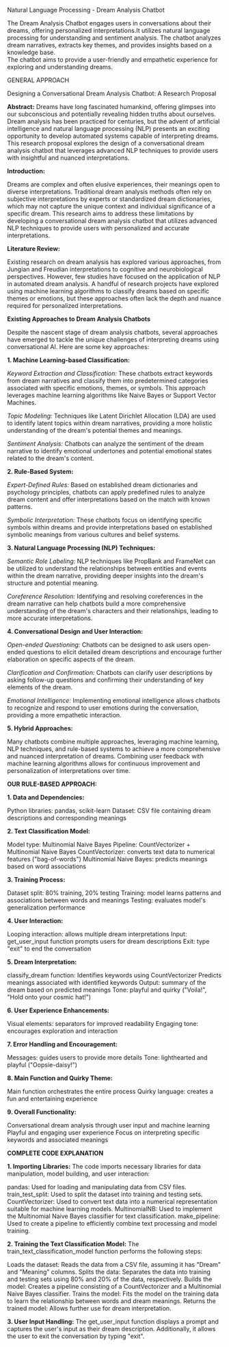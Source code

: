 Natural Language Processing - Dream Analysis Chatbot

The Dream Analysis Chatbot engages users in conversations about their dreams, offering personalized interpretations.It utilizes natural language processing for understanding and sentiment analysis. 
The chatbot analyzes dream narratives, extracts key themes, and provides insights based on a knowledge base.  
The chatbot aims to provide a user-friendly and empathetic experience for exploring and understanding dreams.


GENERAL APPROACH

Designing a Conversational Dream Analysis Chatbot: A Research Proposal


**Abstract:** 
    Dreams have long fascinated humankind, offering glimpses into our subconscious and potentially revealing hidden 
truths about ourselves. Dream analysis has been practiced for centuries, but the advent of artificial intelligence and 
natural  language processing (NLP) presents an exciting opportunity to develop automated systems capable of interpreting 
dreams. This research proposal explores the design of a conversational dream analysis chatbot that leverages advanced NLP 
techniques to provide users with insightful and nuanced interpretations.


**Introduction:**

Dreams are complex and often elusive experiences, their meanings open to diverse interpretations. Traditional dream 
analysis methods often rely on subjective interpretations by experts or standardized dream dictionaries, which may not 
capture the unique context and individual significance of a specific dream. This research aims to address these 
limitations by developing a conversational dream analysis chatbot that utilizes advanced NLP techniques to provide users 
with personalized and accurate interpretations.

**Literature Review:**

Existing research on dream analysis has explored various approaches, from Jungian and Freudian interpretations to cognitive and neurobiological perspectives. However, few studies have focused on the application of NLP in automated dream analysis. A handful of research projects have explored using machine learning algorithms to classify dreams based on specific themes or emotions, but these approaches often lack the depth and nuance required for personalized interpretations.



**Existing Approaches to Dream Analysis Chatbots**

Despite the nascent stage of dream analysis chatbots, several approaches have emerged to tackle the unique challenges of interpreting dreams using conversational AI. Here are some key approaches:

 **1. Machine Learning-based Classification:**

_Keyword Extraction and Classification:_ These chatbots extract keywords from dream narratives and classify them into predetermined categories associated with specific emotions, themes, or symbols. This approach leverages machine learning algorithms like Naive Bayes or Support Vector Machines.

_Topic Modeling:_ Techniques like Latent Dirichlet Allocation (LDA) are used to identify latent topics within dream narratives, providing a more holistic understanding of the dream's potential themes and meanings.

_Sentiment Analysis:_ Chatbots can analyze the sentiment of the dream narrative to identify emotional undertones and potential emotional states related to the dream's content.

**2. Rule-Based System:**

_Expert-Defined Rules:_ Based on established dream dictionaries and psychology principles, chatbots can apply predefined rules to analyze dream content and offer interpretations based on the match with known patterns.

_Symbolic Interpretation:_ These chatbots focus on identifying specific symbols within dreams and provide interpretations based on established symbolic meanings from various cultures and belief systems.

**3. Natural Language Processing (NLP) Techniques:**

_Semantic Role Labeling:_ NLP techniques like PropBank and FrameNet can be utilized to understand the relationships between entities and events within the dream narrative, providing deeper insights into the dream's structure and potential meaning.

_Coreference Resolution:_ Identifying and resolving coreferences in the dream narrative can help chatbots build a more comprehensive understanding of the dream's characters and their relationships, leading to more accurate interpretations.

**4. Conversational Design and User Interaction:**

_Open-ended Questioning:_ Chatbots can be designed to ask users open-ended questions to elicit detailed dream descriptions and encourage further elaboration on specific aspects of the dream.

_Clarification and Confirmation:_ Chatbots can clarify user descriptions by asking follow-up questions and confirming their understanding of key elements of the dream.

_Emotional Intelligence:_ Implementing emotional intelligence allows chatbots to recognize and respond to user emotions during the conversation, providing a more empathetic interaction.

**5. Hybrid Approaches:**

Many chatbots combine multiple approaches, leveraging machine learning, NLP techniques, and rule-based systems to achieve a more comprehensive and nuanced interpretation of dreams.
Combining user feedback with machine learning algorithms allows for continuous improvement and personalization of interpretations over time.




**OUR RULE-BASED APPROACH:**

**1. Data and Dependencies:**

Python libraries: pandas, scikit-learn
Dataset: CSV file containing dream descriptions and corresponding meanings

**2. Text Classification Model:**

Model type: Multinomial Naive Bayes
Pipeline: CountVectorizer + Multinomial Naive Bayes
CountVectorizer: converts text data to numerical features ("bag-of-words")
Multinomial Naive Bayes: predicts meanings based on word associations

**3. Training Process:**

Dataset split: 80% training, 20% testing
Training: model learns patterns and associations between words and meanings
Testing: evaluates model's generalization performance

**4. User Interaction:**

Looping interaction: allows multiple dream interpretations
Input: get_user_input function prompts users for dream descriptions
Exit: type "exit" to end the conversation

**5. Dream Interpretation:**

classify_dream function:
Identifies keywords using CountVectorizer
Predicts meanings associated with identified keywords
Output: summary of the dream based on predicted meanings
Tone: playful and quirky ("Voila!", "Hold onto your cosmic hat!")

**6. User Experience Enhancements:**

Visual elements: separators for improved readability
Engaging tone: encourages exploration and interaction

**7. Error Handling and Encouragement:**

Messages: guides users to provide more details
Tone: lighthearted and playful ("Oopsie-daisy!")

**8. Main Function and Quirky Theme:**

Main function orchestrates the entire process
Quirky language: creates a fun and entertaining experience

**9. Overall Functionality:**

Conversational dream analysis through user input and machine learning
Playful and engaging user experience
Focus on interpreting specific keywords and associated meanings


**COMPLETE CODE EXPLANATION**

**1. Importing Libraries:**
The code imports necessary libraries for data manipulation, model building, and user interaction:

pandas: Used for loading and manipulating data from CSV files.
train_test_split: Used to split the dataset into training and testing sets.
CountVectorizer: Used to convert text data into a numerical representation suitable for machine learning models.
MultinomialNB: Used to implement the Multinomial Naive Bayes classifier for text classification.
make_pipeline: Used to create a pipeline to efficiently combine text processing and model training.


**2. Training the Text Classification Model:**
The train_text_classification_model function performs the following steps:

Loads the dataset: Reads the data from a CSV file, assuming it has "Dream" and "Meaning" columns.
Splits the data: Separates the data into training and testing sets using 80% and 20% of the data, respectively.
Builds the model: Creates a pipeline consisting of a CountVectorizer and a Multinomial Naive Bayes classifier.
Trains the model: Fits the model on the training data to learn the relationship between words and dream meanings.
Returns the trained model: Allows further use for dream interpretation.


**3. User Input Handling:**
The get_user_input function displays a prompt and captures the user's input as their dream description. Additionally, it allows the user to exit the conversation by typing "exit".
